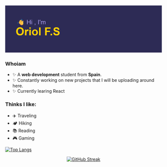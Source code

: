 [![MasterHead](header.png)](https://github.com/OriolFiblaSancho)

### Whoiam
- ✨ A <b>web development</b> student from <b>Spain</b>. 
- ✨ Constantly working on new projects that I will be uploading around here.
- ✨ Currently learing React

### Thinks I like:
- ✈️ Traveling
- 🏕️ Hiking
- 📚 Reading
- 🎮 Gaming


[![Top Langs](https://github-readme-stats.vercel.app/api/top-langs/?username=OriolFiblaSancho&layout=compact&theme=radical)](https://github.com/anuraghazra/github-readme-stats)

<div align="center">
  <a href="https://git.io/streak-stats">
    <img src="https://streak-stats.demolab.com?user=OriolFiblaSancho&theme=shades-of-purple" alt="GitHub Streak">
  </a>
</div>


